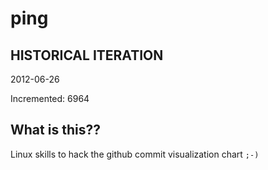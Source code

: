 # ping

## HISTORICAL ITERATION
2012-06-26

Incremented: 6964

## What is this?? 
Linux skills to hack the github commit visualization chart `;-)`
